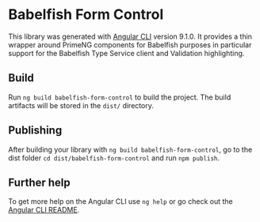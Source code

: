 # Babelfish Form Control

This library was generated with [Angular CLI](https://github.com/angular/angular-cli) version 9.1.0. It provides a thin wrapper around PrimeNG components for Babelfish purposes in particular support for the Babelfish Type Service client and Validation highlighting.

## Build

Run `ng build babelfish-form-control` to build the project. The build artifacts will be stored in the `dist/` directory.

## Publishing

After building your library with `ng build babelfish-form-control`, go to the dist folder `cd dist/babelfish-form-control` and run `npm publish`.

## Further help

To get more help on the Angular CLI use `ng help` or go check out the [Angular CLI README](https://github.com/angular/angular-cli/blob/master/README.md).
